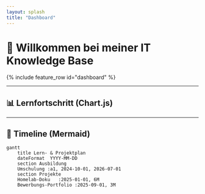 ```yaml
---
layout: splash
title: "Dashboard"
---
```


# 👋 Willkommen bei meiner IT Knowledge Base

{% include feature_row id="dashboard" %}

---

## 📊 Lernfortschritt (Chart.js)

<canvas id="skillsChart" style="max-width:600px;"></canvas>
<script>
const ctx = document.getElementById('skillsChart');
new Chart(ctx, {
    type: 'bar',
    data: {
        labels: ['Python', 'Docker', 'Ansible', 'Networking'],
        datasets: [{
            label: 'Lernfortschritt (%)',
            data: [70, 40, 20, 60],
            backgroundColor: ['#4caf50','#2196F3','#f44336','#9c27b0']
        }]
    },
    options: {
        responsive: true,
        maintainAspectRatio: false,
        scales: { y: { beginAtZero: true } }
    }
});
</script>

---

## 📅 Timeline (Mermaid)

```mermaid
gantt
    title Lern- & Projektplan
    dateFormat  YYYY-MM-DD
    section Ausbildung
    Umschulung :a1, 2024-10-01, 2026-07-01
    section Projekte
    Homelab-Doku   :2025-01-01, 6M
    Bewerbungs-Portfolio :2025-09-01, 3M
```
